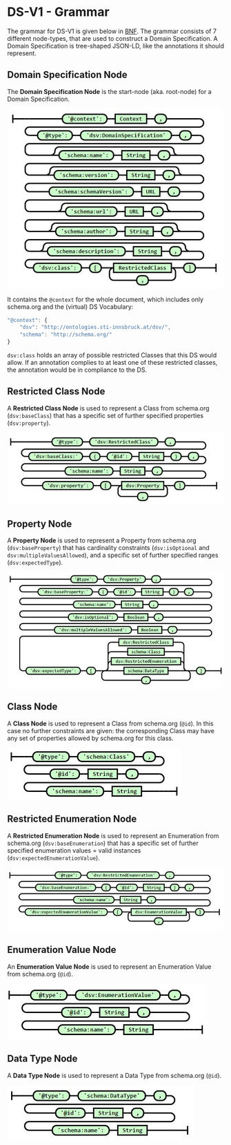 # DS-V1 - Grammar

The grammar for DS-V1 is given below in [BNF](https://en.wikipedia.org/wiki/Backus%E2%80%93Naur_form). The grammar consists of 7 different node-types, that are used to construct a Domain Specification. A Domain Specification is tree-shaped JSON-LD, like the annotations it should represent.

## Domain Specification Node

The **Domain Specification Node** is the start-node \(aka. root-node\) for a Domain Specification.

![Syntax diagram](../../.gitbook/assets/DomainSpecification.JPG)

It contains the `@context` for the whole document, which includes only schema.org and the \(virtual\) DS Vocabulary:

```javascript
"@context": {
    "dsv": "http://ontologies.sti-innsbruck.at/dsv/",
    "schema": "http://schema.org/"
}
```

`dsv:class` holds an array of possible restricted Classes that this DS would allow. If an annotation complies to at least one of these restricted classes, the annotation would be in compliance to the DS.

## Restricted Class Node

A **Restricted Class Node** is used to represent a Class from schema.org \(`dsv:baseClass`\) that has a specific set of further specified properties \(`dsv:property`\).

![Syntax diagram](../../.gitbook/assets/RestrictedClass.JPG)

## Property Node

A **Property Node** is used to represent a Property from schema.org \(`dsv:baseProperty`\) that has cardinality constraints \(`dsv:isOptional` and `dsv:multipleValuesAllowed`\), and a specific set of further specified ranges \(`dsv:expectedType`\).

![Syntax diagram](../../.gitbook/assets/Property.JPG)

## Class Node

A **Class Node** is used to represent a Class from schema.org \(`@id`\). In this case no further constraints are given: the corresponding Class may have any set of properties allowed by schema.org for this class.

![Syntax diagram](../../.gitbook/assets/Class.JPG)

## Restricted Enumeration Node

A **Restricted Enumeration Node** is used to represent an Enumeration from schema.org \(`dsv:baseEnumeration`\) that has a specific set of further specified enumeration values = valid instances \(`dsv:expectedEnumerationValue`\).

![Syntax diagram](../../.gitbook/assets/RestrictedEnumeration.JPG)

## Enumeration Value Node

An **Enumeration Value Node** is used to represent an Enumeration Value from schema.org \(`@id`\).

![Syntax diagram](../../.gitbook/assets/EnumerationValue.JPG)

## Data Type Node

A **Data Type Node** is used to represent a Data Type from schema.org \(`@id`\).

![Syntax diagram](../../.gitbook/assets/DataType.JPG)

